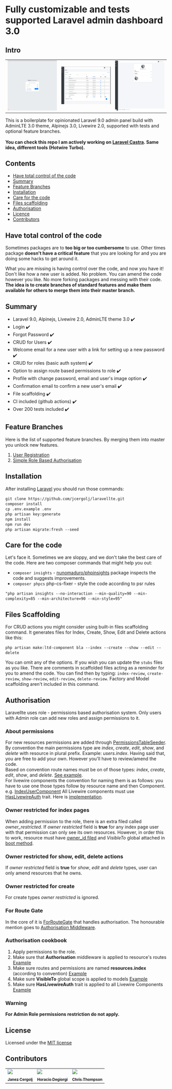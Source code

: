 # Fully customizable and tests supported Laravel admin dashboard 3.0

## Intro

<table>
<tr>
<td>
<img src="https://github.com/jcergolj/laravellte-docs/blob/master/login.png" width="250px">
</td>
<td>
<img src="https://github.com/jcergolj/laravellte-docs/blob/master/users.png" width="250px">
</td>
<td style="margin-left:20px">
<img src="https://github.com/jcergolj/laravellte-docs/blob/master/profile.png" width="250px">
</td>
</tr>
</table>

This is a boilerplate for opinionated Laravel 9.0 admin panel build with AdminLTE 3.0 theme, Alpinejs 3.0, Livewire 2.0, supported with tests and optional feature branches.
<br/>
<br/>
**You can check this repo I am actively working on [Laravel Castra](https://github.com/jcergolj/castra). Same idea, different tools (Hotwire Turbo).**

## Contents

-   [Have total control of the code](#have-total-control-of-the-code)
-   [Summary](#summary)
-   [Feature Branches](#feature-branches)
-   [Installation](#installation)
-   [Care for the code](#care-for-the-code)
-   [Files scaffolding](#files-scaffolding)
-   [Authorisation](#authorisation)
-   [Licence](#licence)
-   [Contributors](#contributors)

## Have total control of the code

Sometimes packages are to **too big or too cumbersome** to use. Other times package **doesn't have a critical feature** that you are looking for and you are doing some hacks to get around it.

What you are missing is having control over the code, and now you have it!
Don't like how a new user is added. No problem. You can amend the code however you like. No more forking packages and messing with their code.
**The idea is to create branches of standard features and make them available for others to merge them into their master branch.**

## Summary

-   Laravel 9.0, Alpinejs, Livewire 2.0, AdminLTE theme 3.0 :heavy_check_mark:
-   Login :heavy_check_mark:
-   Forgot Password :heavy_check_mark:
-   CRUD for Users :heavy_check_mark:
-   Welcome email for a new user with a link for setting up a new password :heavy_check_mark:
-   CRUD for roles (basic auth system) :heavy_check_mark:
-   Option to assign route based permissions to role :heavy_check_mark:
-   Profile with change password, email and user's image option :heavy_check_mark:
-   Confirmation email to confirm a new user's email :heavy_check_mark:
-   File scaffolding :heavy_check_mark:
-   CI included (github actions) :heavy_check_mark:
-   Over 200 tests included :heavy_check_mark:

## Feature Branches

Here is the list of supported feature branches. By merging them into master you unlock new features.

1. [User Registration](https://github.com/jcergolj/laravellte/tree/feature/registration)
2. [Simple Role Based Authorisation](https://github.com/jcergolj/laravellte/tree/feature/simple-role-based-auth)

## Installation

After installing <a href="https://laravel.com/docs/8.0/">Laravel</a> you should run those commands:

```
git clone https://github.com/jcergolj/laravellte.git
composer install
cp .env.example .env
php artisan key:generate
npm install
npm run dev
php artisan migrate:fresh --seed
```

## Care for the code

Let's face it. Sometimes we are sloppy, and we don't take the best care of the code. Here are two composer commands that might help you out:

-   `composer insights` - [nunomaduro/phpinsights](https://github.com/nunomaduro/phpinsights) package inspects the code and suggests improvements.
-   `composer phpcs` php-cs-fixer - style the code according to psr rules

```
"php artisan insights --no-interaction --min-quality=90 --min-complexity=85 --min-architecture=90 --min-style=95"
```

## Files Scaffolding

For CRUD actions you might consider using built-in files scaffolding command. It generates files for Index, Create, Show, Edit and Delete actions like this:

```
php artisan make:ltd-component bla --index --create --show --edit --delete
```

You can omit any of the options. If you wish you can update the `stubs` files as you like.
There are comments in scaffolded files acting as a reminder for you to amend the code. You can find then by typing: `index-review`, `create-review`, `show-review`, `edit-review`, `delete-review`. Factory and Model scaffolding aren't included in this command.

## Authorisation

Laravellte uses role - permissions based authorisation system. Only users with Admin role can add new roles and assign permissions to it.

### About permissions

For new resources permissions are added through [PermissionsTableSeeder](https://github.com/jcergolj/laravellte/blob/master/database/seeds/PermissionsTableSeeder.php). By convention the main permissions type are _index_, _create_, _edit_, _show_, and _delete_ with resource in plural prefix. Example: _users.index_. Having said that, you are free to add your own. However you'll have to review/amend the code.
<br/>
Based on convention route names must be on of those types: _index_, _create_, _edit_, _show_, and _delete_.
[See example](https://github.com/jcergolj/laravellte/blob/master/routes/web.php#L49).
<br/>
For livewire components the convention for naming them is as follows: you have to use one those types follow by resource name and then Component. e.g. [IndexUserComponent](https://github.com/jcergolj/laravellte/blob/master/app/Http/Livewire/IndexUserComponent.php)
All Livewire components must use [HasLivewireAuth](https://github.com/jcergolj/laravellte/blob/master/app/Http/Livewire/IndexUserComponent.php#L11) trait. Here is [implementation](https://github.com/jcergolj/laravellte/blob/master/app/Http/Livewire/HasLivewireAuth.php).

### Owner restricted for index pages

When adding permission to the role, there is an extra filed called _owner_restricted_.
If _owner restricted_ field is **true** for any index page user with that permission can only see its own resources. However, in order this to work, resource must have [owner_id filed](https://github.com/jcergolj/laravellte/blob/master/app/Providers/AppServiceProvider.php#L14) and _VisibleTo_ global attached in [boot method](https://github.com/jcergolj/laravellte/blob/master/app/Models/User.php#L46).

### Owner restricted for show, edit, delete actions

If _owner restricted_ field is **true** for _show_, _edit_ and _delete_ types, user can only amend resources that he owns.

### Owner restricted for create

For create types _owner restricted_ is ignored.

### For Route Gate

In the core of it is [ForRouteGate](https://github.com/jcergolj/laravellte/blob/master/app/Services/ForRouteGate.php) that handles authorisation. The honourable mention goes to [Authorisation Middleware](https://github.com/jcergolj/laravellte/blob/master/app/Http/Middleware/Authorisation.php).

### Authorisation cookbook

1. Apply permissions to the role.
2. Make sure that **Authorisation** middleware is applied to resource's routes [Example](https://github.com/jcergolj/laravellte/blob/master/routes/web.php#L48)
3. Make sure routes and permissions are named **resources.index** (according to convention) [Example](https://github.com/jcergolj/laravellte/blob/master/routes/web.php#L49)
4. Make sure **VisibleTo** global scope is applied to models [Example](https://github.com/jcergolj/laravellte/blob/master/app/Models/User.php#L51)
5. Make sure **HasLivewireAuth** trait is applied to all Livewire Components [Example](https://github.com/jcergolj/laravellte/blob/master/app/Http/Livewire/CreateUserComponent.php#L16)

### Warning

**For Admin Role permissions restriction do not apply.**

## License

Licensed under the [MIT license](https://github.com/deployphp/deployer/blob/master/LICENSE)

## Contributors

<table>
<tr>
<td>
<a href="https://github.com/jcergolj">
<img src="https://avatars0.githubusercontent.com/u/6940394?s=460&amp;u=b4eaa035a3526a442d7d09dbf4d9d3ca63bfc1a5&amp;v=4" width="100px">
<br />
<sub>
<b>Janez Cergolj</b>
</sub>
</a>
</td>
<td>
<a href="https://github.comq/horaciod">
<img src="https://avatars3.githubusercontent.com/u/1373814?s=400&u=eee905c70aa654bd5ee2aba896e531ab6b7949d4&v=4" width="100px">
<br />
<sub>
<b>Horacio Degiorgi</b>
</sub>
</a>
</td>
<td>
<a href="https://github.com/ChrisThompsonTLDR">
<img src="https://avatars0.githubusercontent.com/u/348801?s=400&u=c87a0ad57588c43838f95899e6dcd1ef678e5793&v=4" width="100px">
<br />
<sub>
<b>Chris Thompson</b>
</sub>
</a>
</td>
</tr>
</table>
